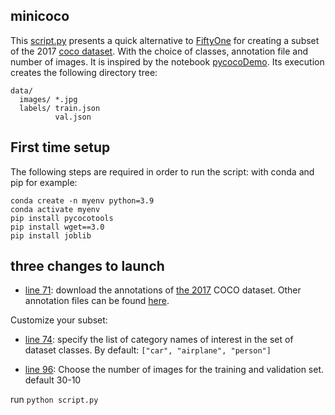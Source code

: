 ﻿## minicoco

This [script.py](https://github.com/tikitong/minicoco/blob/main/script.py) presents a quick alternative to [FiftyOne](https://voxel51.com/docs/fiftyone/#fiftyone-library) for creating a subset of the 2017 [coco dataset](https://cocodataset.org/#home). With the choice of classes, annotation file and number of images. It is inspired by the notebook [pycocoDemo](https://github.com/cocodataset/cocoapi/blob/master/PythonAPI/pycocoDemo.ipynb). 
 Its execution creates the following directory tree:
```
data/
  images/ *.jpg
  labels/ train.json
          val.json
```


## First time setup

The following steps are required in order to run the script:
with conda and pip for example:
```
conda create -n myenv python=3.9
conda activate myenv
pip install pycocotools
pip install wget==3.0
pip install joblib
```
## three changes to launch 

- [line 71](https://github.com/tikitong/minicoco/blob/e00ceccc8121a8885b5ccb6b9ecde54491e1aa74/script.py#L71): download the annotations of [the 2017](http://images.cocodataset.org/annotations/annotations_trainval2017.zip) COCO dataset. Other annotation files can be found [here](https://cocodataset.org/#download). 

Customize your subset:

 - [line 74](https://github.com/tikitong/minicoco/blob/e00ceccc8121a8885b5ccb6b9ecde54491e1aa74/script.py#L74): specify the list of category names of interest in the set of dataset classes. By default: `["car", "airplane", "person"]`
 
- [line 96](https://github.com/tikitong/minicoco/blob/e00ceccc8121a8885b5ccb6b9ecde54491e1aa74/script.py#L96): Choose the number of images for the training and validation set. default 30-10

run `python script.py`
